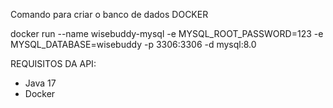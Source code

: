 Comando para criar o banco de dados DOCKER

docker run --name wisebuddy-mysql -e MYSQL_ROOT_PASSWORD=123 -e MYSQL_DATABASE=wisebuddy -p 3306:3306 -d mysql:8.0


REQUISITOS DA API:
- Java 17
- Docker